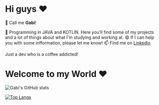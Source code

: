 <h1>Hi guys ♥</h1>

👯 Call me <b>Gabi</b>!

🌱 Programming in JAVA and KOTLIN. Here you'll find some of my projects and a lot of things about what I'm studying and working at.
😄 If I can help you with some infformation, please let me know!
📫 Find me on <a href= "https://www.linkedin.com/in/gabriela-da-costa-rodrigues-05688381/">Linkedin</a>

Just a dev who is a coffee addicted!

<h1>Welcome to my World ♥</h1>

![Gabi's GitHub stats](https://github-readme-stats.vercel.app/api?username=gabiircosta&count_private=true)

[![Top Langs](https://github-readme-stats.vercel.app/api/top-langs/?username=gabiircosta&layout=compact)](https://github.com/gabiircosta/github-readme-stats)
